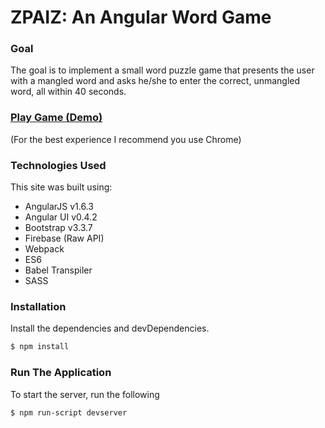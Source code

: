 # ZPAIZ: An Angular Word Game

### Goal

The goal is to implement a small word puzzle game that presents the user with a mangled word and asks he/she to enter the correct, unmangled word, all within 40 seconds.

### [Play Game (Demo)](https://word-game-e597c.firebaseapp.com/)
(For the best experience I recommend you use Chrome)

### Technologies Used

This site was built using:

- AngularJS v1.6.3
- Angular UI v0.4.2
- Bootstrap v3.3.7
- Firebase (Raw API)
- Webpack
- ES6
- Babel Transpiler
- SASS

### Installation

Install the dependencies and devDependencies.

```sh
$ npm install
```

### Run The Application

To start the server, run the following

```sh
$ npm run-script devserver
```